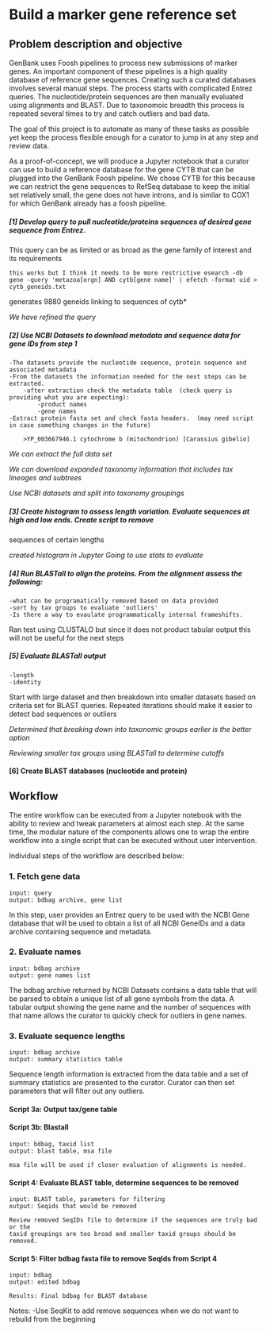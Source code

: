 # Build a marker gene reference set

## Problem description and objective 

GenBank uses Foosh pipelines to process new submissions of marker genes. An important component of these pipelines is a high quality database of reference gene sequences. Creating such a curated databases involves several manual steps.  The process starts with complicated Entrez queries.  The nucleotide/protein sequences are then manually evaluated using alignments and BLAST. Due to taxonomoic breadth this process is repeated several times to try and catch outliers and bad data. 

The goal of this project is to automate as many of these tasks as possible yet keep the process flexible enough for a curator to jump in at any step and review data. 

As a proof-of-concept, we will produce a Jupyter notebook that a curator can use to build a reference database for the gene CYTB that can be plugged into the GenBank Foosh pipeline. We chose CYTB for this because we can restrict the gene sequences to RefSeq database to keep the initial set relatively small, the gene does not have introns, and is similar to COX1 for which GenBank already has a foosh pipeline. 

##### [1] Develop query to pull nucleotide/proteins sequences of desired gene sequence from Entrez. 
This query can be as limited or as broad as the gene family of interest and its requirements 

`this works but I think it needs to be more restrictive esearch -db gene -query 'metazoa[orgn] AND cytb[gene name]' | efetch -format uid > cytb_geneids.txt`

generates 9880 geneids linking to sequences of cytb*

*We have refined the query*

##### [2] Use NCBI Datasets to download metadata and sequence data for gene IDs from step 1

	-The datasets provide the nucleotide sequence, protein sequence and associated metadata
	-From the datasets the information needed for the next steps can be extracted.
		-after extraction check the metadata table  (check query is providing what you are expecting):
			-product names
			-gene names
	-Extract protein fasta set and check fasta headers.  (may need script in case something changes in the future)
	
		>YP_003667946.1 cytochrome b (mitochondrion) [Carassius gibelio]
	
*We can extract the full data set*

*We can download expanded taxonomy information that includes tax lineages and subtrees*

*Use NCBI datasets and split into taxonomy groupings*
		
	
##### [3] Create histogram to assess length variation. Evaluate sequences at high and low ends. Create script to remove
sequences of certain lengths

*created histogram in Jupyter* 
*Going to use stats to evaluate*

##### [4] Run BLASTall to align the proteins.  From the alignment assess the following:
	
	-what can be programatically removed based on data provided
	-sort by tax groups to evaluate 'outliers'
	-Is there a way to evaulate programmatically internal frameshifts. 
	
Ran test using CLUSTALO but since it does not product tabular output this will not be useful for the next steps


##### [5] Evaluate BLASTall output

	-length
	-identity
	
Start with large dataset and then breakdown into smaller datasets based on criteria set for BLAST queries.
Repeated iterations should make it easier to detect bad sequences or outliers

*Determined that breaking down into taxonomic groups earlier is the better option*

*Reviewing smaller tax groups using BLASTall to determine cutoffs*

#### [6] Create BLAST databases (nucleotide and protein)

## Workflow

The entire workflow can be executed from a Jupyter notebook with the ability to review and tweak parameters at almost each step. At the same time, the modular nature of the components allows one to wrap the entire workflow into a single script that can be executed without user intervention. 

Individual steps of the workflow are described below:

### 1. Fetch gene data 
```
input: query
output: bdbag archive, gene list
```
In this step, user provides an Entrez query to be used with the NCBI Gene database that will be used to obtain a list of all NCBI GeneIDs and a data archive containing sequence and metadata. 

### 2. Evaluate names
```
input: bdbag archive
output: gene names list
```
The bdbag archive returned by NCBI Datasets contains a data table that will be parsed to obtain a unique list of all gene symbols from the data. A tabular output showing the gene name and the number of sequences with that name allows the curator to quickly check for outliers in gene names. 

### 3. Evaluate sequence lengths
```
input: bdbag archive
output: summary statistics table
```
Sequence length information is extracted from the data table and a set of summary statistics are presented to the curator. Curator can then set parameters that will filter out any outliers. 
	
#### Script 3a: Output tax/gene table 

#### Script 3b: Blastall

	input: bdbag, taxid list
	output: blast table, msa file
	
	msa file will be used if closer evaluation of alignments is needed. 
	
#### Script 4: Evaluate BLAST table, determine sequences to be removed

	input: BLAST table, parameters for filtering
	output: Seqids that would be removed
	
	Review removed SeqIDs file to determine if the sequences are truly bad or the 
	taxid groupings are too broad and smaller taxid groups should be removed. 
	
#### Script 5: Filter bdbag fasta file to remove SeqIds from Script 4

	input: bdbag
	output: edited bdbag
	
	Results: Final bdbag for BLAST database
	
Notes:
-Use SeqKit to add remove sequences when we do not want to rebuild from the beginning
	

	
	
